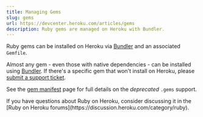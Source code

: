 ```yaml
---
title: Managing Gems
slug: gems
url: https://devcenter.heroku.com/articles/gems
description: Ruby gems are managed on Heroku with Bundler.
---
```


Ruby gems can be installed on Heroku via [Bundler](http://gembundler.com) and an associated `Gemfile`.

Almost any gem - even those with native dependencies - can be installed using [Bundler](bundler). If there's a specific gem that won't install on Heroku, please [submit a support ticket](https://help.heroku.com/tickets/new).

See the [gem manifest](gemmanifest) page for full details on the *deprecated* `.gems` support.

<div class="note" markdown="1">
If you have questions about Ruby on Heroku, consider discussing it in the [Ruby on Heroku forums](https://discussion.heroku.com/category/ruby).
</div>